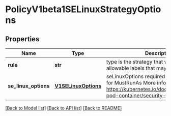 # PolicyV1beta1SELinuxStrategyOptions

## Properties
Name | Type | Description | Notes
------------ | ------------- | ------------- | -------------
**rule** | **str** | type is the strategy that will dictate the allowable labels that may be set. | 
**se_linux_options** | [**V1SELinuxOptions**](V1SELinuxOptions.md) | seLinuxOptions required to run as; required for MustRunAs More info: https://kubernetes.io/docs/tasks/configure-pod-container/security-context/ | [optional] 

[[Back to Model list]](../README.md#documentation-for-models) [[Back to API list]](../README.md#documentation-for-api-endpoints) [[Back to README]](../README.md)


